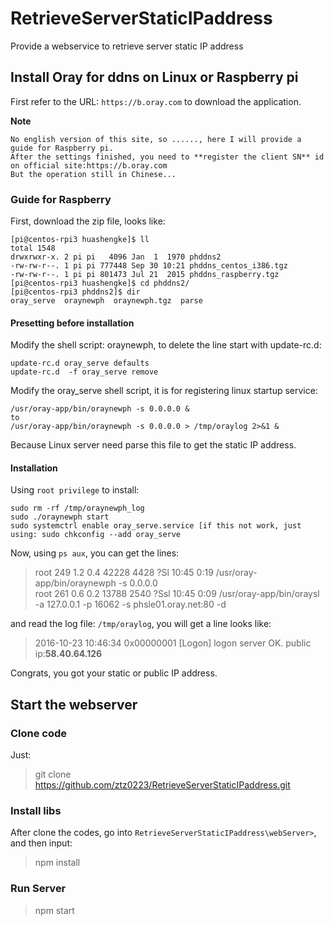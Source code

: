 # RetrieveServerStaticIPaddress
Provide a webservice to retrieve server static IP address

## Install Oray for ddns on Linux or Raspberry pi


First refer to the URL: `https://b.oray.com` to download the application. 


**Note**

    No english version of this site, so ......, here I will provide a guide for Raspberry pi. 
    After the settings finished, you need to **register the client SN** id on official site:https://b.oray.com
    But the operation still in Chinese...


### Guide for Raspberry

First, download the zip file, looks like:

    [pi@centos-rpi3 huashengke]$ ll
    total 1548
    drwxrwxr-x. 2 pi pi   4096 Jan  1  1970 phddns2
    -rw-rw-r--. 1 pi pi 777448 Sep 30 10:21 phddns_centos_i386.tgz
    -rw-rw-r--. 1 pi pi 801473 Jul 21  2015 phddns_raspberry.tgz
    [pi@centos-rpi3 huashengke]$ cd phddns2/
    [pi@centos-rpi3 phddns2]$ dir
    oray_serve  oraynewph  oraynewph.tgz  parse


#### Presetting before installation

Modify the shell script: oraynewph, to delete the line start with update-rc.d:

    update-rc.d oray_serve defaults  
    update-rc.d  -f oray_serve remove  

Modify the oray_serve shell script, it is for registering linux startup service:

    /usr/oray-app/bin/oraynewph -s 0.0.0.0 &   
    to  
    /usr/oray-app/bin/oraynewph -s 0.0.0.0 > /tmp/oraylog 2>&1 &   

Because Linux server need parse this file to get the static IP address.

#### Installation

Using `root privilege` to install:

    
    sudo rm -rf /tmp/oraynewph_log
    sudo ./oraynewph start
    sudo systemctrl enable oray_serve.service [if this not work, just using: sudo chkconfig --add oray_serve

Now, using `ps aux`, you can get the lines:

> root   249  1.2  0.4  42228  4428 ?Sl   10:45   0:19 /usr/oray-app/bin/oraynewph -s 0.0.0.0  
> root   261  0.6  0.2  13788  2540 ?Ssl  10:45   0:09 /usr/oray-app/bin/oraysl -a 127.0.0.1 -p 16062 -s phsle01.oray.net:80 -d

and read the log file:
` /tmp/oraylog `, you will get a line looks like:

> 2016-10-23 10:46:34 0x00000001  [Logon] logon server OK. public ip:**58.40.64.126**

Congrats, you got your static or public IP address.

## Start the webserver

### Clone code

Just:


> git clone https://github.com/ztz0223/RetrieveServerStaticIPaddress.git

### Install libs

After clone the codes, go into `RetrieveServerStaticIPaddress\webServer>`, and then input:

> npm install

### Run Server

> npm start
